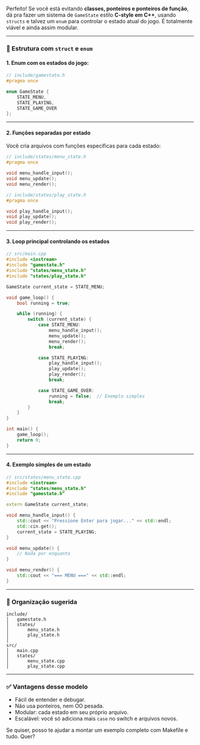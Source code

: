 Perfeito! Se você está evitando **classes, ponteiros e ponteiros de função**, dá pra fazer um sistema de `GameState` estilo **C-style em C++**, usando `structs` e talvez um `enum` para controlar o estado atual do jogo. É totalmente viável e ainda assim modular.

---

### 🧱 Estrutura com `struct` e `enum`

#### 1. **Enum com os estados do jogo:**

```cpp
// include/gamestate.h
#pragma once

enum GameState {
    STATE_MENU,
    STATE_PLAYING,
    STATE_GAME_OVER
};
```

---

#### 2. **Funções separadas por estado**

Você cria arquivos com funções específicas para cada estado:

```cpp
// include/states/menu_state.h
#pragma once

void menu_handle_input();
void menu_update();
void menu_render();
```

```cpp
// include/states/play_state.h
#pragma once

void play_handle_input();
void play_update();
void play_render();
```

---

#### 3. **Loop principal controlando os estados**

```cpp
// src/main.cpp
#include <iostream>
#include "gamestate.h"
#include "states/menu_state.h"
#include "states/play_state.h"

GameState current_state = STATE_MENU;

void game_loop() {
    bool running = true;

    while (running) {
        switch (current_state) {
            case STATE_MENU:
                menu_handle_input();
                menu_update();
                menu_render();
                break;

            case STATE_PLAYING:
                play_handle_input();
                play_update();
                play_render();
                break;

            case STATE_GAME_OVER:
                running = false;  // Exemplo simples
                break;
        }
    }
}

int main() {
    game_loop();
    return 0;
}
```

---

#### 4. **Exemplo simples de um estado**

```cpp
// src/states/menu_state.cpp
#include <iostream>
#include "states/menu_state.h"
#include "gamestate.h"

extern GameState current_state;

void menu_handle_input() {
    std::cout << "Pressione Enter para jogar..." << std::endl;
    std::cin.get();
    current_state = STATE_PLAYING;
}

void menu_update() {
    // Nada por enquanto
}

void menu_render() {
    std::cout << "=== MENU ===" << std::endl;
}
```

---

### 📁 Organização sugerida

```
include/
│   gamestate.h
│   states/
│       menu_state.h
│       play_state.h
│
src/
│   main.cpp
│   states/
│       menu_state.cpp
│       play_state.cpp
```

---

### ✅ Vantagens desse modelo

- Fácil de entender e debugar.
- Não usa ponteiros, nem OO pesada.
- Modular: cada estado em seu próprio arquivo.
- Escalável: você só adiciona mais `case` no switch e arquivos novos.

Se quiser, posso te ajudar a montar um exemplo completo com Makefile e tudo. Quer?